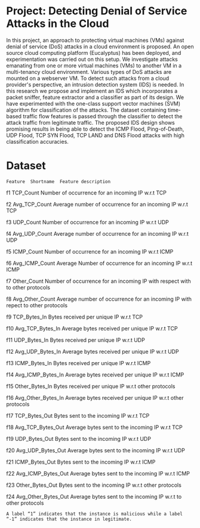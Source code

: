 # Project: Detecting Denial of Service Attacks in the Cloud

In this project, an approach to protecting virtual machines (VMs) against denial of service (DoS) attacks in a cloud environment is proposed. An open source cloud computing platform (Eucalyptus) has been deployed, and experimentation was carried out on this setup. We investigate attacks emanating from one or more virtual machines (VMs) to another VM in a multi-tenancy cloud environment. Various types of DoS attacks are mounted on a webserver VM. To detect such attacks from a cloud provider's perspective, an intrusion detection system (IDS) is needed. In this research we propose and implement an IDS which incorporates a packet sniffer, feature extractor and a classifier as part of its design. We have experimented with the one-class support vector machines (SVM) algorithm for classification of the attacks. The dataset containing time-based traffic flow features is passed through the classifier to detect the attack traffic from legitimate traffic. The proposed IDS design shows promising results in being able to detect the ICMP Flood, Ping-of-Death, UDP Flood, TCP SYN Flood, TCP LAND and DNS Flood attacks with high classification accuracies.

# Dataset

    Feature  Shortname	Feature description

f1	TCP_Count	Number of occurrence for an incoming IP w.r.t TCP

f2	Avg_TCP_Count	Average number of occurrence for an incoming IP  w.r.t TCP

f3	UDP_Count	Number of occurrence for an incoming IP w.r.t UDP

f4	Avg_UDP_Count	Average number of occurrence for an incoming IP w.r.t UDP

f5	ICMP_Count	Number of occurrence for an incoming IP w.r.t ICMP

f6	Avg_ICMP_Count	Average Number of occurrence for an incoming IP w.r.t ICMP

f7	Other_Count	Number of occurrence for an incoming IP with respect with to other protocols

f8	Avg_Other_Count	Average number of occurrence for an incoming IP with repect to other protocols

f9	TCP_Bytes_In	Bytes received per unique IP w.r.t TCP

f10	Avg_TCP_Bytes_In	Average bytes received per unique IP w.r.t TCP

f11	UDP_Bytes_In	Bytes received per unique IP w.r.t UDP

f12	Avg_UDP_Bytes_In	Average bytes received per unique IP w.r.t UDP

f13	ICMP_Bytes_In	Bytes received per unique IP w.r.t ICMP

f14	Avg_ICMP_Bytes_In	Average bytes received per unique IP w.r.t ICMP

f15	Other_Bytes_In	Bytes received per unique IP w.r.t other protocols

f16	Avg_Other_Bytes_In	Average bytes received per unique IP w.r.t other protocols

f17	TCP_Bytes_Out	Bytes sent to the incoming IP w.r.t TCP

f18	Avg_TCP_Bytes_Out	Average bytes sent to the incoming IP w.r.t TCP

f19	UDP_Bytes_Out	Bytes sent to the incoming IP w.r.t UDP

f20	Avg_UDP_Bytes_Out	Average bytes sent to the incoming IP w.r.t UDP

f21	ICMP_Bytes_Out	Bytes sent to the incoming IP w.r.t ICMP

f22	Avg_ICMP_Bytes_Out	Average bytes sent to the incoming IP w.r.t ICMP

f23	Other_Bytes_Out	Bytes sent to the incoming IP w.r.t other protocols

f24	Avg_Other_Bytes_Out	Average bytes sent to the incoming IP w.r.t to other protocols

	A label “1” indicates that the instance is malicious while a label “-1” indicates that the instance in legitimate.